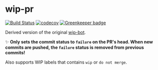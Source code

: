 # wip-pr
[![Build Status](https://travis-ci.org/Raul6469/wip-pr.svg?branch=master)](https://travis-ci.org/Raul6469/wip-pr)
[![codecov](https://codecov.io/gh/Raul6469/wip-pr/branch/master/graph/badge.svg)](https://codecov.io/gh/Raul6469/wip-pr)
[![Greenkeeper badge](https://badges.greenkeeper.io/Raul6469/wip-pr.svg)](https://greenkeeper.io/)

Derived version of the original [wip-bot](https://github.com/gr2m/wip-bot).

:sparkles: **Only sets the commit status to `failure` on the PR's head. When new commits are pushed, the `failure` status is removed from previous commits!**

Also supports WIP labels that contains `wip` or `do not merge`.
